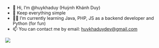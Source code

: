 - 👋 Hi, I’m @huykhaduy (Huỳnh Khánh Duy)
- 🥇 Keep everything simple
- 🧑‍🎓 I’m currently learning Java, PHP, JS as a backend developer and Python (for fun)
- 📫 You can contact me by email: huykhaduydev@gmail.com

<img src="https://user-images.githubusercontent.com/88472007/208449661-cbedb5ff-d053-42ac-8722-988eba1ddfbf.png">



